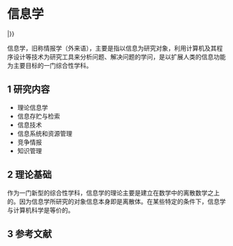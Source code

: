 # 信息学



|}}

信息学，旧称情报学（外来语），主要是指以信息为研究对象，利用计算机及其程序设计等技术为研究工具来分析问题、解决问题的学问，是以扩展人类的信息功能为主要目标的一门综合性学科。



## 1 研究内容

* 理论信息学
* 信息存贮与检索
* 信息技术
* 信息系统和资源管理
* 竞争情报
* 知识管理



## 2 理论基础

作为一门新型的综合性学科，信息学的理论主要是建立在数学中的离散数学之上的。因为信息学所研究的对象信息本身即是离散体。在某些特定的条件下，信息学与计算机科学是等价的。



## 3 参考文献



